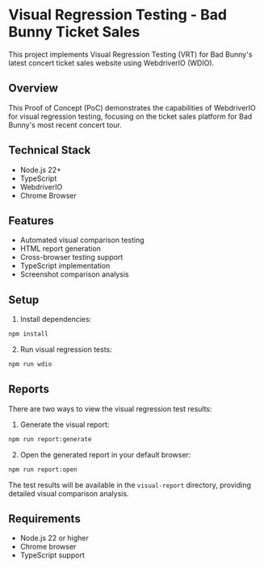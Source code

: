 # Visual Regression Testing - Bad Bunny Ticket Sales

This project implements Visual Regression Testing (VRT) for Bad Bunny's latest concert ticket sales website using WebdriverIO (WDIO).

## Overview

This Proof of Concept (PoC) demonstrates the capabilities of WebdriverIO for visual regression testing, focusing on the ticket sales platform for Bad Bunny's most recent concert tour.

## Technical Stack

- Node.js 22+
- TypeScript
- WebdriverIO
- Chrome Browser

## Features

- Automated visual comparison testing
- HTML report generation
- Cross-browser testing support
- TypeScript implementation
- Screenshot comparison analysis

## Setup

1. Install dependencies:

```bash
npm install
```

2. Run visual regression tests:

```bash
npm run wdio
```

## Reports

There are two ways to view the visual regression test results:

1. Generate the visual report:
```bash
npm run report:generate
```

2. Open the generated report in your default browser:
```bash
npm run report:open
```

The test results will be available in the `visual-report` directory, providing detailed visual comparison analysis.


## Requirements

- Node.js 22 or higher
- Chrome browser
- TypeScript support

